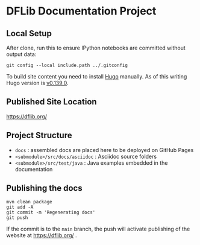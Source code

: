 # DFLib Documentation Project

## Local Setup

After clone, run this to ensure IPython notebooks are committed without output data:

```
git config --local include.path ../.gitconfig
```

To build site content you need to install [Hugo](https://gohugo.io/installation/) manually. As of this writing Hugo version is
 [v0.139.0](https://github.com/gohugoio/hugo/releases/tag/v0.139.0).

## Published Site Location

https://dflib.org/

## Project Structure

* `docs` : assembled docs are placed here to be deployed on GitHub Pages
* `<submodule>/src/docs/asciidoc` : Asciidoc source folders
* `<submodule>/src/test/java` : Java examples embedded in the documentation

## Publishing the docs

```
mvn clean package
git add -A
git commit -m 'Regenerating docs'
git push
```

If the commit is to the `main` branch, the push will activate publishing of the website at
https://dflib.org/ .